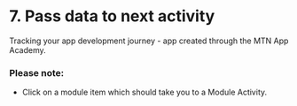 # 7. Pass data to next activity
 Tracking your app development journey - app created through the MTN App Academy.
 ### Please note:
 * Click on a module item which should take you to a Module Activity.
